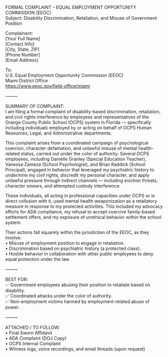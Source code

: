 FORMAL COMPLAINT – EQUAL EMPLOYMENT OPPORTUNITY COMMISSION (EEOC)  
Subject: Disability Discrimination, Retaliation, and Misuse of Government Position  

Complainant:  
[Your Full Name]  
[Contact Info]  
[City, State, ZIP]  
[Phone Number]  
[Email Address]  

To:  
U.S. Equal Employment Opportunity Commission (EEOC)  
Miami District Office  
https://www.eeoc.gov/field-office/miami  

⸻  

SUMMARY OF COMPLAINT:  
I am filing a formal complaint of disability-based discrimination, retaliation, and civil rights interference by employees and representatives of the Orange County Public School (OCPS) system in Florida — specifically including individuals employed by or acting on behalf of OCPS Human Resources, Legal, and Administrative departments.

This complaint arises from a coordinated campaign of psychological coercion, character defamation, and unlawful misuse of mental health-related status, carried out under the color of authority. Several OCPS employees, including Danielle Granley (Special Education Teacher), Vanessa Zameza (School Psychologist), and Brian Raddick (School Principal), engaged in behavior that leveraged my psychiatric history to undermine my civil rights, discredit my personal character, and apply unlawful pressure through indirect channels — including eviction threats, character smears, and attempted custody interference.

These individuals, all acting in professional capacities under OCPS or in direct collusion with it, used mental health weaponization as a retaliatory measure in response to my protected activities. This included my advocacy efforts for ADA compliance, my refusal to accept coercive family-based settlement offers, and my exposure of unethical behavior within the school system.

Their actions fall squarely within the jurisdiction of the EEOC, as they involve:  
	•	Misuse of employment position to engage in retaliation.  
	•	Discrimination based on psychiatric history (a protected class).  
	•	Hostile behavior in collaboration with other public employees to deny equal protection under the law.  

⸻  

BEST FOR:  
✅ Government employees abusing their position to retaliate based on disability.  
✅ Coordinated attacks under the color of authority.  
✅ Non-employment victims harmed by employment-related abuse of power.  

⸻  

ATTACHED / TO FOLLOW:  
	•	Final Sworn Affidavit  
	•	ADA Complaint (DOJ Copy)  
	•	OCPS Internal Complaint  
	•	Witness logs, voice recordings, and email threads (upon request)  
